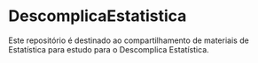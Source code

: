 # DescomplicaEstatistica
Este repositório é destinado ao compartilhamento de materiais de Estatística para estudo para o Descomplica Estatística. 
